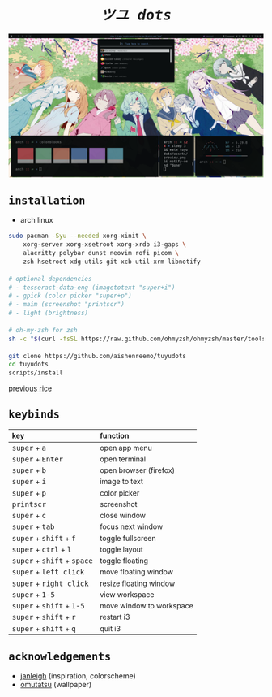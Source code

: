 <div align="center">
    <h1><i><samp>ツユ dots</samp></i></h1>
</div>

![](assets/preview.png)

## <samp>installation</samp>

- arch linux

```sh
sudo pacman -Syu --needed xorg-xinit \
    xorg-server xorg-xsetroot xorg-xrdb i3-gaps \
    alacritty polybar dunst neovim rofi picom \
    zsh hsetroot xdg-utils git xcb-util-xrm libnotify

# optional dependencies
# - tesseract-data-eng (imagetotext "super+i")
# - gpick (color picker "super+p")
# - maim (screenshot "printscr")
# - light (brightness)

# oh-my-zsh for zsh
sh -c "$(curl -fsSL https://raw.github.com/ohmyzsh/ohmyzsh/master/tools/install.sh)"

git clone https://github.com/aishenreemo/tuyudots
cd tuyudots
scripts/install
```

[previous rice](https://github.com/aishenreemo/tuyudots/tree/aca10b83db5cbdf545f2f0e738a347d2a0358489)

## <samp>keybinds</samp>

| key | function |
| :--- | :-------- |
| <kbd>super</kbd> + <kbd>a</kbd> | open app menu |
| <kbd>super</kbd> + <kbd>Enter</kbd> | open terminal |
| <kbd>super</kbd> + <kbd>b</kbd> | open browser (firefox) |
| <kbd>super</kbd> + <kbd>i</kbd> | image to text |
| <kbd>super</kbd> + <kbd>p</kbd> | color picker |
| <kbd>printscr</kbd> | screenshot |
| <kbd>super</kbd> + <kbd>c</kbd> | close window |
| <kbd>super</kbd> + <kbd>tab</kbd> | focus next window |
| <kbd>super</kbd> + <kbd>shift</kbd> + <kbd>f</kbd> | toggle fullscreen |
| <kbd>super</kbd> + <kbd>ctrl</kbd> + <kbd>l</kbd> | toggle layout |
| <kbd>super</kbd> + <kbd>shift</kbd> + <kbd>space</kbd> | toggle floating |
| <kbd>super</kbd> + <kbd>left click</kbd> | move floating window |
| <kbd>super</kbd> + <kbd>right click</kbd> | resize floating window |
| <kbd>super</kbd> + <kbd>1</kbd>-<kbd>5</kbd> | view workspace | 
| <kbd>super</kbd> + <kbd>shift</kbd> + <kbd>1</kbd>-<kbd>5</kbd> | move window to workspace | 
| <kbd>super</kbd> + <kbd>shift</kbd> + <kbd>r</kbd> | restart i3 |
| <kbd>super</kbd> + <kbd>shift</kbd> + <kbd>q</kbd> | quit i3 |

## <samp>acknowledgements</samp>

- [janleigh](https://github.com/janleigh) (inspiration, colorscheme)
- [omutatsu](https://twitter.com/omrice4869) (wallpaper)
